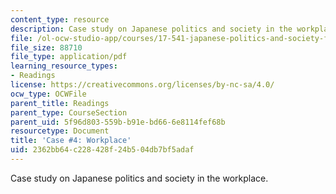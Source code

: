 ```yaml
---
content_type: resource
description: Case study on Japanese politics and society in the workplace.
file: /ol-ocw-studio-app/courses/17-541-japanese-politics-and-society-fall-2008/2362bb64c228428f24b504db7bf5adaf_case4.pdf
file_size: 88710
file_type: application/pdf
learning_resource_types:
- Readings
license: https://creativecommons.org/licenses/by-nc-sa/4.0/
ocw_type: OCWFile
parent_title: Readings
parent_type: CourseSection
parent_uid: 5f96d803-559b-b91e-bd66-6e8114fef68b
resourcetype: Document
title: 'Case #4: Workplace'
uid: 2362bb64-c228-428f-24b5-04db7bf5adaf
---
```

Case study on Japanese politics and society in the workplace.